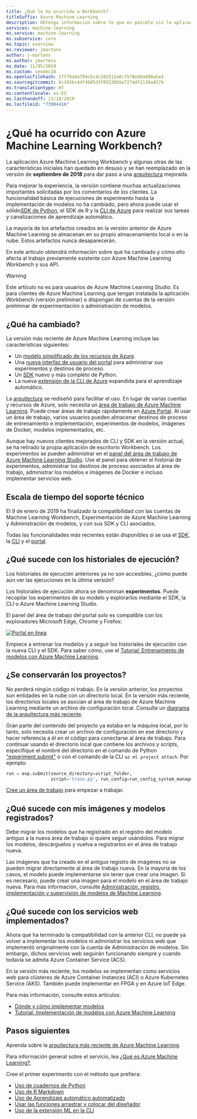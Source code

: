 ```yaml
---
title: ¿Qué le ha ocurrido a Workbench?
titleSuffix: Azure Machine Learning
description: Obtenga información sobre lo que es posible sin la aplicación Workbench y cuál es la escala de tiempo de soporte técnico.
services: machine-learning
ms.service: machine-learning
ms.subservice: core
ms.topic: overview
ms.reviewer: jmartens
author: j-martens
ms.author: jmartens
ms.date: 11/05/2019
ms.custom: seodec18
ms.openlocfilehash: 1ff70a8a794cbc4c201512a0cf578eb0a890a5e4
ms.sourcegitcommit: bc193bc4df4b85d3f05538b5e7274df2138a4574
ms.translationtype: HT
ms.contentlocale: es-ES
ms.lasthandoff: 11/10/2019
ms.locfileid: "73904416"
---
```

# <a name="what-happened-to-azure-machine-learning-workbench"></a>¿Qué ha ocurrido con Azure Machine Learning Workbench?

La aplicación Azure Machine Learning Workbench y algunas otras de las características iniciales han quedado en desuso y se han reemplazado en la versión de **septiembre de 2018** para dar paso a una [arquitectura](concept-azure-machine-learning-architecture.md) mejorada.

Para mejorar la experiencia, la versión contiene muchas actualizaciones importantes solicitadas por los comentarios de los clientes. La funcionalidad básica de ejecuciones de experimento hasta la implementación de modelos no ha cambiado, pero ahora puede usar el sólido<a href="https://docs.microsoft.com/python/api/overview/azure/ml/intro?view=azure-ml-py" target="_blank">SDK de Python</a>, el SDK de R y la [CLI de Azure](reference-azure-machine-learning-cli.md) para realizar sus tareas y canalizaciones de aprendizaje automático.

La mayoría de los artefactos creados en la versión anterior de Azure Machine Learning se almacenan en su propio almacenamiento local o en la nube. Estos artefactos nunca desaparecerán.

En este artículo obtendrá información sobre qué ha cambiado y cómo ello afecta al trabajo previamente existente con Azure Machine Learning Workbench y sus API.

>[!Warning]
>Este artículo no es para usuarios de Azure Machine Learning Studio. Es para clientes de Azure Machine Learning que tengan instalada la aplicación Workbench (versión preliminar) o dispongan de cuentas de la versión preliminar de experimentación o administración de modelos.


## <a name="what-changed"></a>¿Qué ha cambiado?

La versión más reciente de Azure Machine Learning incluye las características siguientes:
+ Un [modelo simplificado de los recursos de Azure](concept-azure-machine-learning-architecture.md).
+ Una [nueva interfaz de usuario del portal](how-to-track-experiments.md) para administrar sus experimentos y destinos de proceso.
+ Un <a href="https://docs.microsoft.com/python/api/overview/azure/ml/intro?view=azure-ml-py" target="_blank">SDK</a> nuevo y más completo de Python.
+ La nueva [extensión de la CLI de Azure](reference-azure-machine-learning-cli.md) expandida para el aprendizaje automático.

La [arquitectura](concept-azure-machine-learning-architecture.md) se rediseñó para facilitar el uso. En lugar de varias cuentas y recursos de Azure, solo necesita un [área de trabajo de Azure Machine Learning](concept-workspace.md). Puede crear áreas de trabajo rápidamente en [Azure Portal](how-to-manage-workspace.md). Al usar un área de trabajo, varios usuarios pueden almacenar destinos de proceso de entrenamiento e implementación, experimentos de modelos, imágenes de Docker, modelos implementados, etc.

Aunque hay nuevos clientes mejorados de CLI y SDK en la versión actual, se ha retirado la propia aplicación de escritorio Workbench. Los experimentos se pueden administrar en el [panel del área de trabajo de Azure Machine Learning Studio](how-to-track-experiments.md#view-the-experiment-in-the-web-portal). Use el panel para obtener el historial de experimentos, administrar los destinos de proceso asociados al área de trabajo, administrar los modelos e imágenes de Docker e incluso implementar servicios web.

<a name="timeline"></a>

## <a name="support-timeline"></a>Escala de tiempo del soporte técnico

El 9 de enero de 2019 ha finalizado la compatibilidad con las cuentas de Machine Learning Workbench, Experimentación de Azure Machine Learning y Administración de modelos, y con sus SDK y CLI asociados.

Todas las funcionalidades más recientes están disponibles si se usa el <a href="https://docs.microsoft.com/python/api/overview/azure/ml/intro?view=azure-ml-py" target="_blank">SDK</a>, la [CLI](reference-azure-machine-learning-cli.md) y el [portal](how-to-manage-workspace.md).

## <a name="what-about-run-histories"></a>¿Qué sucede con los historiales de ejecución?

Los historiales de ejecución anteriores ya no son accesibles, ¿cómo puede aún ver las ejecuciones en la última versión?

Los historiales de ejecución ahora se denominan **experimentos**. Puede recopilar los experimentos de su modelo y explorarlos mediante el SDK, la CLI o Azure Machine Learning Studio.

El panel del área de trabajo del portal solo es compatible con los exploradores Microsoft Edge, Chrome y Firefox:

[![Portal en línea](./media/overview-what-happened-to-workbench/image001.png)](./media/overview-what-happened-to-workbench/image001.png#lightbox)

Empiece a entrenar los modelos y a seguir los historiales de ejecución con la nueva CLI y el SDK. Para saber cómo, use el [Tutorial: Entrenamiento de modelos con Azure Machine Learning](tutorial-train-models-with-aml.md).

## <a name="will-projects-persist"></a>¿Se conservarán los proyectos?

No perderá ningún código ni trabajo. En la versión anterior, los proyectos son entidades en la nube con un directorio local. En la versión más reciente, los directorios locales se asocian al área de trabajo de Azure Machine Learning mediante un archivo de configuración local. Consulte un [diagrama de la arquitectura más reciente](concept-azure-machine-learning-architecture.md).

Gran parte del contenido del proyecto ya estaba en la máquina local, por lo tanto, solo necesita crear un archivo de configuración en ese directorio y hacer referencia a él en el código para conectarse al área de trabajo. Para continuar usando el directorio local que contiene los archivos y scripts, especifique el nombre del directorio en el comando de Python ["experiment.submit"](https://docs.microsoft.com/python/api/azureml-core/azureml.core.experiment.experiment?view=azure-ml-py) o con el comando de la CLI `az ml project attach`.  Por ejemplo:
```python
run = exp.submit(source_directory=script_folder,
                 script='train.py', run_config=run_config_system_managed)
```

[Cree un área de trabajo](how-to-manage-workspace.md) para empezar a trabajar.

## <a name="what-about-my-registered-models-and-images"></a>¿Qué sucede con mis imágenes y modelos registrados?

Debe migrar los modelos que ha registrado en el registro del modelo antiguo a la nueva área de trabajo si quiere seguir usándolos. Para migrar los modelos, descárguelos y vuelva a registrarlos en el área de trabajo nueva.

Las imágenes que ha creado en el antiguo registro de imágenes no se pueden migrar directamente al área de trabajo nueva. En la mayoría de los casos, el modelo puede implementarse sin tener que crear una imagen. Si es necesario, puede crear una imagen para el modelo en el área de trabajo nueva. Para más información, consulte [Administración, registro, implementación y supervisión de modelos de Machine Learning](concept-model-management-and-deployment.md).

## <a name="what-about-deployed-web-services"></a>¿Qué sucede con los servicios web implementados?

Ahora que ha terminado la compatibilidad con la anterior CLI, no puede ya volver a implementar los modelos ni administrar los servicios web que implementó originalmente con la cuenta de Administración de modelos. Sin embargo, dichos servicios web seguirán funcionando siempre y cuando todavía se admita Azure Container Service (ACS).

En la versión más reciente, los modelos se implementan como servicios web para clústeres de Azure Container Instances (ACI) o Azure Kubernetes Service (AKS). También puede implementar en FPGA y en Azure IoT Edge.

Para más información, consulte estos artículos:
+ [Dónde y cómo implementar modelos](how-to-deploy-and-where.md)
+ [Tutorial: Implementación de modelos con Azure Machine Learning](tutorial-deploy-models-with-aml.md)

## <a name="next-steps"></a>Pasos siguientes

Aprenda sobre la [arquitectura más reciente de Azure Machine Learning](concept-azure-machine-learning-architecture.md).

Para información general sobre el servicio, lea [¿Qué es Azure Machine Learning?](overview-what-is-azure-ml.md).

Cree el primer experimento con el método que prefiera:
  + [Uso de cuadernos de Python](tutorial-1st-experiment-sdk-setup.md)
  + [Uso de R Markdown]( tutorial-1st-r-experiment.md) 
  + [Uso de Aprendizaje automático automatizado](ui-tutorial-automobile-price-train-score.md) 
  + [Usar las funciones arrastrar y colocar del diseñador](tutorial-first-experiment-automated-ml.md) 
  + [Uso de la extensión ML en la CLI](tutorial-train-deploy-model-cli.md)
